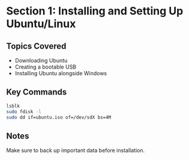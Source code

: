 # Section 1: Installing and Setting Up Ubuntu/Linux

## Topics Covered
- Downloading Ubuntu
- Creating a bootable USB
- Installing Ubuntu alongside Windows

## Key Commands
```bash
lsblk
sudo fdisk -l
sudo dd if=ubuntu.iso of=/dev/sdX bs=4M
```

## Notes
Make sure to back up important data before installation.